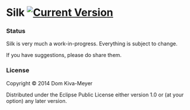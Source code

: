 # Silk  [![Current Version](https://clojars.org/com.domkm/silk/latest-version.svg)](https://clojars.org/com.domkm/silk)

### Status

Silk is very much a work-in-progress. Everything is subject to change.

If you have suggestions, please do share them.

### License

Copyright &copy; 2014 Dom Kiva-Meyer

Distributed under the Eclipse Public License either version 1.0 or (at your option) any later version.
